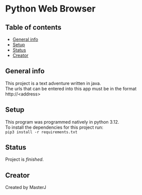 # Python Web Browser

## Table of contents
* [General info](#general-info)
* [Setup](#setup)
* [Status](#status)
* [Creator](#creator)

## General info
This project is a text adventure written in java.\
The urls that can be entered into this app must be in the format http://\<address\>

## Setup
This program was programmed natively in python 3.12.\
To install the dependencies for this project run:\
`pip3 install -r requirements.txt`

## Status
Project is  _finished_.

## Creator
Created by MasterJ